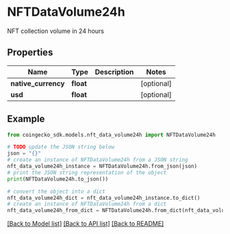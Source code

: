 # NFTDataVolume24h

NFT collection volume in 24 hours

## Properties

Name | Type | Description | Notes
------------ | ------------- | ------------- | -------------
**native_currency** | **float** |  | [optional] 
**usd** | **float** |  | [optional] 

## Example

```python
from coingecko_sdk.models.nft_data_volume24h import NFTDataVolume24h

# TODO update the JSON string below
json = "{}"
# create an instance of NFTDataVolume24h from a JSON string
nft_data_volume24h_instance = NFTDataVolume24h.from_json(json)
# print the JSON string representation of the object
print(NFTDataVolume24h.to_json())

# convert the object into a dict
nft_data_volume24h_dict = nft_data_volume24h_instance.to_dict()
# create an instance of NFTDataVolume24h from a dict
nft_data_volume24h_from_dict = NFTDataVolume24h.from_dict(nft_data_volume24h_dict)
```
[[Back to Model list]](../README.md#documentation-for-models) [[Back to API list]](../README.md#documentation-for-api-endpoints) [[Back to README]](../README.md)


